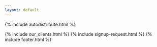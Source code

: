 ```yaml
---
layout: default
---
```


<div class="clearfix"></div>


{% include autodistribute.html %}
   

<div class="clearfix"></div>

{% include our_clients.html %} 
{% include signup-request.html %}
{% include footer.html %}